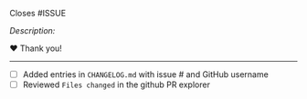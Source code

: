 Closes #ISSUE

_Description:_

<!-- Briefly describe what you're adding or fixing with this PR -->

❤️ Thank you!

---

<!-- < < < < < < < < < < < < < < < < < < < < < < < < < < < < < < < < < ☺
v                    Thanks for creating a PR!
v    Before smashing the submit button please review the checkboxes
☺ > > > > > > > > > > > > > > > > > > > > > > > > > > > > > > > > >  -->

* [ ] Added entries in `CHANGELOG.md` with issue # and GitHub username
* [ ] Reviewed `Files changed` in the github PR explorer
